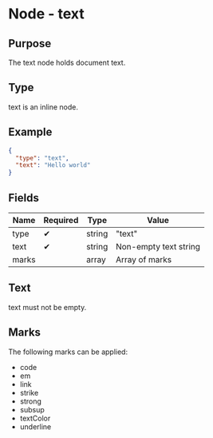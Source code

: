 # Node - text

## Purpose

The text node holds document text.

## Type

text is an inline node.

## Example

```json
{
  "type": "text",
  "text": "Hello world"
}
```

## Fields

| Name | Required | Type | Value |
| --- | --- | --- | --- |
| type | ✔ | string | "text" |
| text | ✔ | string | Non-empty text string |
| marks | | array | Array of marks |

## Text

text must not be empty.

## Marks

The following marks can be applied:

* code
* em
* link
* strike
* strong
* subsup
* textColor
* underline